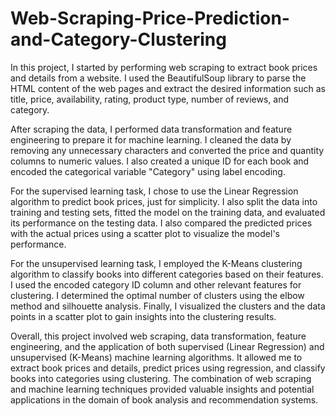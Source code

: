 # Web-Scraping-Price-Prediction-and-Category-Clustering

In this project, I started by performing web scraping to extract book prices and details from a website. I used the BeautifulSoup library to parse the HTML content of the web pages and extract the desired information such as title, price, availability, rating, product type, number of reviews, and category.

After scraping the data, I performed data transformation and feature engineering to prepare it for machine learning. I cleaned the data by removing any unnecessary characters and converted the price and quantity columns to numeric values. I also created a unique ID for each book and encoded the categorical variable "Category" using label encoding.

For the supervised learning task, I chose to use the Linear Regression algorithm to predict book prices, just for simplicity. I also split the data into training and testing sets, fitted the model on the training data, and evaluated its performance on the testing data. I also compared the predicted prices with the actual prices using a scatter plot to visualize the model's performance.

For the unsupervised learning task, I employed the K-Means clustering algorithm to classify books into different categories based on their features. I used the encoded category ID column and other relevant features for clustering. I determined the optimal number of clusters using the elbow method and silhouette analysis. Finally, I visualized the clusters and the data points in a scatter plot to gain insights into the clustering results.

Overall, this project involved web scraping, data transformation, feature engineering, and the application of both supervised (Linear Regression) and unsupervised (K-Means) machine learning algorithms. It allowed me to extract book prices and details, predict prices using regression, and classify books into categories using clustering. The combination of web scraping and machine learning techniques provided valuable insights and potential applications in the domain of book analysis and recommendation systems.
